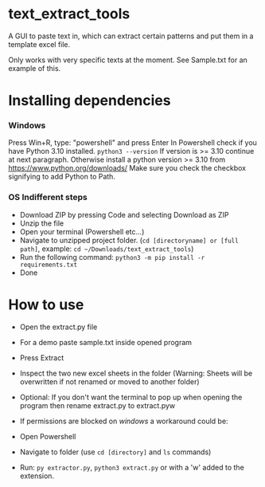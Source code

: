 # text_extract_tools
A GUI to paste text in, which can extract certain patterns and put them in a template excel file.

Only works with very specific texts at the moment.
See Sample.txt for an example of this.

# Installing dependencies

### Windows

Press Win+R, type: "powershell" and press Enter
In Powershell check if you have Python 3.10 installed.
`python3 --version`
If version is >= 3.10 continue at next paragraph.
Otherwise install a python version >= 3.10 from https://www.python.org/downloads/
Make sure you check the checkbox signifying to add Python to Path.

### OS Indifferent steps
- Download ZIP by pressing Code and selecting Download as ZIP
- Unzip the file
- Open your terminal (Powershell etc...)
- Navigate to unzipped project folder. (`cd [directoryname] or [full path]`, example: `cd ~/Downloads/text_extract_tools`)
- Run the following command: `python3 -m pip install -r requirements.txt`
- Done

# How to use
- Open the extract.py file
- For a demo paste sample.txt inside opened program
- Press Extract
- Inspect the two new excel sheets in the folder (Warning: Sheets will be overwritten if not renamed or moved to another folder)
- Optional: If you don\'t want the terminal to pop up when opening the program then rename extract.py to extract.pyw

- If permissions are blocked on *windows* a workaround could be:
- Open Powershell
- Navigate to folder (use `cd [directory]` and `ls` commands)
- Run: `py extractor.py`, `python3 extract.py` or with a 'w' added to the extension.
